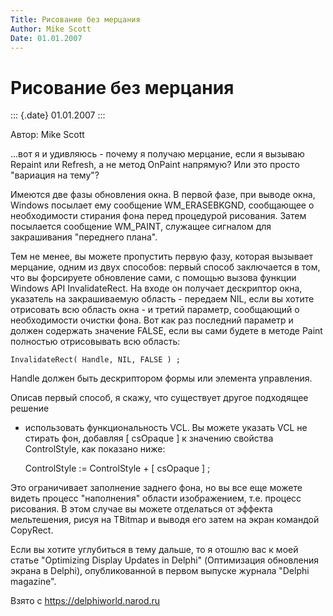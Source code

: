 ```yaml
---
Title: Рисование без мерцания
Author: Mike Scott
Date: 01.01.2007
---
```



Рисование без мерцания
======================

::: {.date}
01.01.2007
:::

Автор: Mike Scott

...вот я и удивляюсь - почему я получаю мерцание, если я вызываю
Repaint или Refresh, а не метод OnPaint напрямую? Или это просто
"вариация на тему"?

Имеются две фазы обновления окна. В первой фазе, при выводе окна,
Windows посылает ему сообщение WM\_ERASEBKGND, сообщающее о
необходимости стирания фона перед процедурой рисования. Затем посылается
сообщение WM\_PAINT, служащее сигналом для закрашивания "переднего
плана".

Тем не менее, вы можете пропустить первую фазу, которая вызывает
мерцание, одним из двух способов: первый способ заключается в том, что
вы форсируете обновление сами, с помощью вызова функции Windows API
InvalidateRect. На входе он получает дескриптор окна, указатель на
закрашиваемую область - передаем NIL, если вы хотите отрисовать всю
область окна - и третий параметр, сообщающий о необходимости очистки
фона. Вот как раз последний параметр и должен содержать значение FALSE,
если вы сами будете в методе Paint полностью отрисовывать всю область:

    InvalidateRect( Handle, NIL, FALSE ) ;

Handle должен быть дескриптором формы или элемента управления.

Описав первый способ, я скажу, что существует другое подходящее решение
- использовать функциональность VCL. Вы можете указать VCL не стирать
фон, добавляя \[ csOpaque \] к значению свойства ControlStyle, как
показано ниже:

    ControlStyle := ControlStyle + [ csOpaque ] ;

Это ограничивает заполнение заднего фона, но вы все еще можете видеть
процесс "наполнения" области изображением, т.е. процесс рисования. В
этом случае вы можете отделаться от эффекта мельтешения, рисуя на
TBitmap и выводя его затем на экран командой CopyRect.

Если вы хотите углубиться в тему дальше, то я отошлю вас к моей статье
"Optimizing Display Updates in Delphi" (Оптимизация обновления экрана
в Delphi), опубликованной в первом выпуске журнала "Delphi magazine".

Взято с <https://delphiworld.narod.ru>
